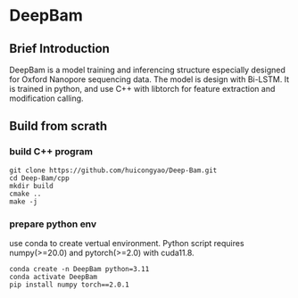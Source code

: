 # DeepBam
## Brief Introduction
DeepBam is a model training and inferencing structure especially designed for Oxford Nanopore sequencing data. The model is design with Bi-LSTM. It is trained in python, and use C++ with libtorch for feature extraction and modification calling.

## Build from scrath
### build C++ program
```
git clone https://github.com/huicongyao/Deep-Bam.git
cd Deep-Bam/cpp
mkdir build
cmake ..
make -j
```

### prepare python env
use conda to create vertual environment. Python script requires numpy(>=20.0) and pytorch(>=2.0) with cuda11.8.
```
conda create -n DeepBam python=3.11
conda activate DeepBam
pip install numpy torch==2.0.1
```
